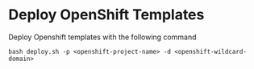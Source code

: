 Deploy OpenShift Templates
===

Deploy Openshift templates with the following command
```
bash deploy.sh -p <openshift-project-name> -d <openshift-wildcard-domain>
```
